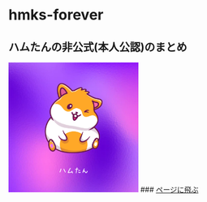 # hmks-forever
## ハムたんの非公式(本人公認)のまとめ
<img src="img/hamutan.png">
### <a href="https://otoneko1102.github.io/hmks-forever/" target="_blank">ページに飛ぶ</a>
